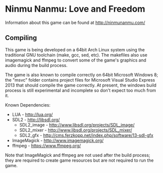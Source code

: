 # Ninmu Nanmu: Love and Freedom

Information about this game can be found at http://ninmunanmu.com/

## Compiling

This game is being developed on a 64bit Arch Linux system using the traditional GNU toolchain (make, gcc, sed, etc). The makefiles also use imagemagick and ffmpeg to convert some of the game's graphics and audio during the build process.

The game is also known to compile correctly on 64bit Microsoft Windows 8; the "msvc" folder contains project files for Microsoft Visual Studio Express 2013 that should compile the game correctly. At present, the windows build process is still experimental and incomplete so don't expect too much from it.

Known Dependencies:
* LUA - http://lua.org/
* SDL2 - http://libsdl.org/
  * SDL2_image - http://www.libsdl.org/projects/SDL_image/
  * SDL2_mixer - http://www.libsdl.org/projects/SDL_mixer/
  * SDL2_gfx - http://cms.ferzkopp.net/index.php/software/13-sdl-gfx
* ImageMagick - http://www.imagemagick.org/
* ffmpeg - https://www.ffmpeg.org/

Note that ImageMagick and ffmpeg are not used after the build process; they are required to create game resources but are not required to run the game.
